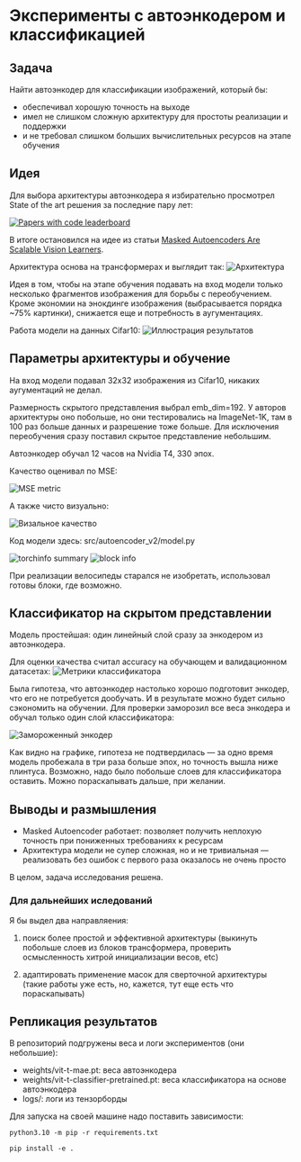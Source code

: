 # Эксперименты с автоэнкодером и классификацией

## Задача

Найти автоэнкодер для классификации изображений, который бы: 

* обеспечивал хорошую точность на выходе
* имел не слишком сложную архитектуру для простоты реализации и поддержки
* и не требовал слишком больших вычислительных ресурсов на этапе обучения

## Идея

Для выбора архитектуры автоэнкодера я избирательно просмотрел State of the art решения за последние пару лет:

[![Papers with code leaderboard](/assets/leaderboard.png 'Leaderboard')](https://paperswithcode.com/sota/self-supervised-image-classification-on)

В итоге остановился на идее из статьи [Masked Autoencoders Are Scalable Vision Learners](https://arxiv.org/abs/2111.06377).

Архитектура основа на трансформерах и выглядит так:
![Архитектура](assets/mae_arch.png)

Идея в том, чтобы на этапе обучения подавать на вход модели только несколько фрагментов изображения для борьбы с переобучением. Кроме экономии на энокдинге изображения (выбрасывается порядка ~75% картинки), снижается еще и потребность в аугументациях.

Работа модели на данных Cifar10:
![Иллюстрация результатов](assets/example_results.png)


## Параметры архитектуры и обучение

На вход модели подавал 32х32 изображения из Cifar10, никаких аугументаций не делал.

Размерность скрытого представления выбрал emb_dim=192. У авторов архитектуры оно побольше, но они тестировались на ImageNet-1K, там в 100 раз больше данных и разрешение тоже больше. Для исключения переобучения сразу поставил скрытое представление небольшим.

Автоэнкодер обучал 12 часов на Nvidia T4, 330 эпох.

Качество оценивал по MSE:

![MSE metric](assets/mse_by_epoch.png)

А также чисто визуально:

![Визальное качество](assets/image_reconstructed.png)

Код модели здесь: src/autoencoder_v2/model.py

![torchinfo summary](assets/torchinfo_summary.png)
![block info](assets/bloack_info.png)

При реализации велосипеды старался не изобретать, использовал готовы блоки, где возможно.

## Классификатор на скрытом представлении

Модель простейшая: один линейный слой сразу за энкодером из автоэнкодера.

Для оценки качества считал accuracy на обучающем и валидационном датасетах:
![Метрики классификатора](assets/clf_metrics.png)

Была гипотеза, что автоэнкодер настолько хорошо подготовит энкодер, что его не потребуется дообучать. И в результате можно будет сильно сэкономить на обучении. Для проверки заморозил все веса энкодера и обучал только один слой классификатора:

![Замороженный энкодер](assets/freezed_encoder.png)

Как видно на графике, гипотеза не подтвердилась — за одно время модель пробежала в три раза больше эпох, но точность вышла ниже плинтуса. Возможно, надо было побольше слоев для классификатора оставить. Можно пораскапывать дальше, при желании.

## Выводы и размышления

* Masked Autoencoder работает: позволяет получить неплохую точность при пониженных требованиях к ресурсам
* Архитектура модели не супер сложная, но и не тривиальная — реализовать без ошибок с первого раза оказалось не очень просто

В целом, задача исследования решена. 

### Для дальнейших иследований

Я бы выдел два направляения:

1. поиск более простой и эффективной архитектуры (выкинуть побольше слоев из блоков трансформера, проверить осмысленность хитрой инициализации весов, etc)

2. адаптировать применение масок для сверточной архитектуры (такие работы уже есть, но, кажется, тут еще есть что пораскапывать)


## Репликация результатов

В репозиторий подгружены веса и логи экспериментов (они небольшие):

* weights/vit-t-mae.pt: веса автоэнкодера
* weights/vit-t-classifier-pretrained.pt: веса классификатора на основе автоэнкодера
* logs/: логи из тензорборды

Для запуска на своей машине надо поставить зависимости:

```
python3.10 -m pip -r requirements.txt

pip install -e .
``````
